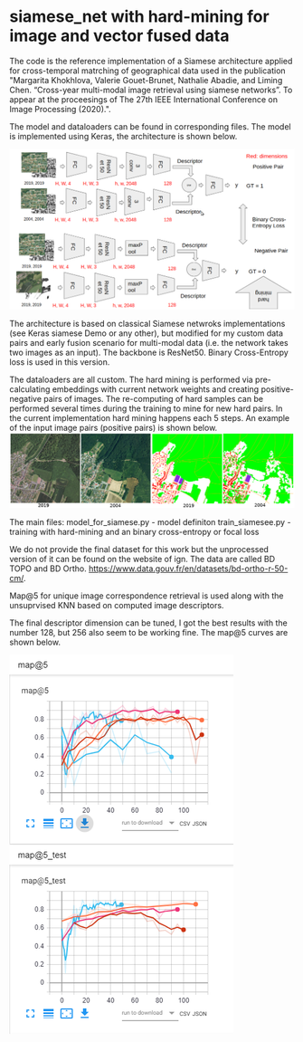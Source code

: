 # siamese_net with hard-mining for image and vector fused data
The code is the reference implementation of a  Siamese architecture applied for cross-temporal matrching of geographical  data used in the publication "Margarita Khokhlova,  Valerie Gouet-Brunet, Nathalie Abadie, and Liming Chen. “Cross-year multi-modal image retrieval  using siamese networks”. To appear at the proceesings of The 27th IEEE International Conference on Image Processing (2020).". 

The model and dataloaders can be found in corresponding files.
The model is implemented using Keras, the architecture is shown below. 

![alt text](https://github.com/margokhokhlova/siamese_net/blob/master/architecture.png)

The architecture is based on classical Siamese netwroks implementations (see Keras siamese Demo or any other), but modified for my custom data pairs and early fusion scenario for multi-modal data (i.e. the network takes two images as an input). The backbone is ResNet50. Binary Cross-Entropy loss is used in this version.

The dataloaders are all custom. The hard mining is performed via pre-calculating embeddings with current network weights and creating positive-negative pairs of images. The re-computing of hard samples can be performed several times during the training to mine for new hard pairs.  In the current implementation hard mining happens each 5 steps.
An example of the input image pairs (positive pairs) is shown below.
![alt text](https://github.com/margokhokhlova/siamese_net/blob/master/data.png) 

The main files:
model_for_siamese.py - model definiton
train_siamesee.py -training with hard-mining and an binary cross-entropy or focal loss

We do not provide the final dataset for this work but the unprocessed version of it can be found on the website of ign. The data are called BD TOPO and BD Ortho. https://www.data.gouv.fr/en/datasets/bd-ortho-r-50-cm/. 

Map@5 for unique image correspondence retrieval is used along with the unsuprvised KNN based on computed image descriptors.

The final descriptor dimension can be tuned, I got the best results with the number 128, but 256 also seem to be working fine. The map@5 curves are shown below. 

![alt text](https://github.com/margokhokhlova/siamese_net/blob/master/map@5train.png) 

